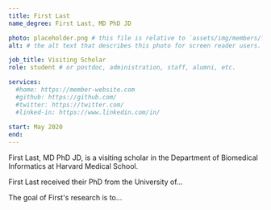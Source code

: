 ```yaml
---
title: First Last
name_degree: First Last, MD PhD JD

photo: placeholder.png # this file is relative to `assets/img/members/fullsize`
alt: # the alt text that describes this photo for screen reader users. Mandatory if you use a photo.

job_title: Visiting Scholar
role: student # or postdoc, administration, staff, alumni, etc.

services:
  #home: https://member-website.com
  #github: https://github.com/
  #twitter: https://twitter.com/
  #linked-in: https://www.linkedin.com/in/
  
start: May 2020
end:
---
```

First Last, MD PhD JD, is a visiting scholar in the Department of Biomedical Informatics at Harvard Medical School.

First Last received their PhD from the University of...
 
The goal of First's research is to...

